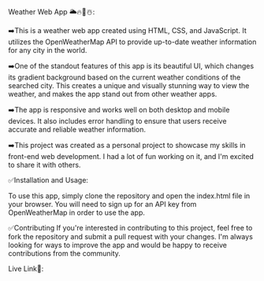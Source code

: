 Weather Web App 🌥️🔥🌈☃️:

➡️This is a weather web app created using HTML, CSS, and JavaScript. It utilizes the OpenWeatherMap API to provide up-to-date weather information for any city in the world.

➡️One of the standout features of this app is its beautiful UI, which changes its gradient background based on the current weather conditions of the searched city. This creates a unique and visually stunning way to view the weather, and makes the app stand out from other weather apps.

➡️The app is responsive and works well on both desktop and mobile devices. It also includes error handling to ensure that users receive accurate and reliable weather information.

➡️This project was created as a personal project to showcase my skills in front-end web development. I had a lot of fun working on it, and I'm excited to share it with others.

✅Installation and Usage:

To use this app, simply clone the repository and open the index.html file in your browser. You will need to sign up for an API key from OpenWeatherMap in order to use the app.

✅Contributing If you're interested in contributing to this project, feel free to fork the repository and submit a pull request with your changes. I'm always looking for ways to improve the app and would be happy to receive contributions from the community.


Live Link🚀: 
